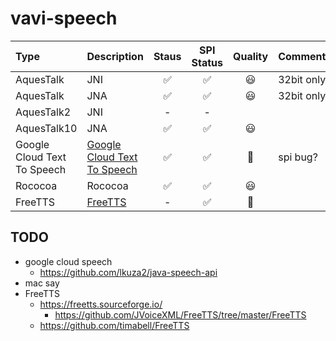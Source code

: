 # vavi-speech

| **Type** | **Description** | **Staus** | **SPI Status** | **Quality** | **Comment** |
|:---------|:----------------|:---------:|:--------------:|:-----------:|:------------|
| AquesTalk | JNI | ✅ |  ✅ | 😃 | 32bit only |
| AquesTalk | JNA | ✅ |  ✅ | 😃| 32bit only |
| AquesTalk2 | JNI | - | - | | |
| AquesTalk10 | JNA | ✅ |  ✅ | 😃 | |
| Google Cloud Text To Speech | [Google Cloud Text To Speech]() | ✅ | ✅ | 👑 | spi bug? |
| Rococoa | Rococoa | ✅ | ✅ | 😃 | |
| FreeTTS | [FreeTTS](https://freetts.sourceforge.io/) | - | ✅ | 💩 | |


## TODO

 * google cloud speech
    * https://github.com/lkuza2/java-speech-api
 * mac say
 * FreeTTS
    * https://freetts.sourceforge.io/
       * https://github.com/JVoiceXML/FreeTTS/tree/master/FreeTTS
    * https://github.com/timabell/FreeTTS